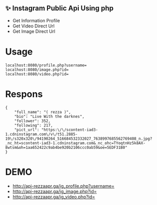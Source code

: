 ## ✨ Instagram Public Api Using php

- Get Information Profile
- Get Video Direct Url
- Get Image Direct Url


# Usage 
```
localhost:8080/profile.php?username=
localhost:8080/image.php?id=
localhost:8080/video.php?id=
```

# Respons

```
{
    "full_name": "( rezza )",
    "bio": "Live With the darknes",
    "follower": 352,
    "following": 217,
    "pict_url": "https:\/\/scontent-iad3-1.cdninstagram.com\/v\/t51.2885-19\/s320x320\/94190264_516684532332027_7638997685562769408_n.jpg?_nc_ht=scontent-iad3-1.cdninstagram.com&_nc_ohc=TYoqtnHz5k8AX-8wtsm&oh=1aa652422c9ab4be920b2106ccc0ab59&oe=5EDF31B0"
}

```

# DEMO

- http://api-rezzaapr.ga/ig_profile.php?username=
- http://api-rezzaapr.ga/ig_image.php?id=
- http://api-rezzaapr.ga/ig_video.php?id=
